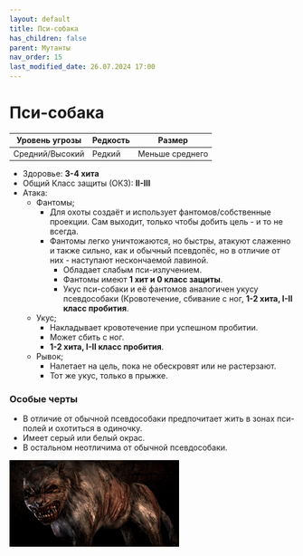 ```yaml
---
layout: default
title: Пси-собака
has_children: false
parent: Мутанты
nav_order: 15
last_modified_date: 26.07.2024 17:00
---
```


# Пси-собака

| Уровень угрозы  | Редкость | Размер          |
|-----------------|----------|-----------------|
| Средний/Высокий | Редкий   | Меньше среднего |

- Здоровье: **3-4 хита**
- Общий Класс защиты (ОКЗ): **II-III**
- Атака:
    - Фантомы;
        - Для охоты создаёт и использует фантомов/собственные проекции. Сам выходит, только чтобы добить цель - и то не всегда.
        - Фантомы легко уничтожаются, но быстры, атакуют слаженно и также сильно, как и обычный псевдопёс, но в отличие от них - наступают нескончаемой лавиной.
          - Обладает слабым пси-излучением.
          - Фантомы имеют **1 хит и 0 класс защиты**.
          - Укус пси-собаки и её фантомов аналогичен укусу псевдособаки (Кровотечение, сбивание с ног, **1-2 хита, I-II класс пробития**.
    - Укус;
      - Накладывает кровотечение при успешном пробитии.
      - Может сбить с ног.
      - **1-2 хита, I-II класс пробития**.
    - Рывок;
        - Налетает на цель, пока не обескровят или не растерзают.
        - Тот же укус, только в прыжке.

### Особые черты
- В отличие от обычной псевдособаки предпочитает жить в зонах пси-полей и охотиться в одиночку. 
- Имеет серый или белый окрас.
- В остальном неотличима от обычной псевдособаки.

<img src="https://github.com/ivatar39/stalker-ttrpg/blob/main/assets/images/monsters/psisobaka.webp?raw=true" alt="psisobaka" width="300"/>
